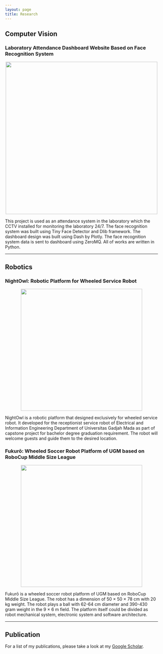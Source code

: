 ```yaml
---
layout: page
title: Research 
---
```



## Computer Vision ##

### Laboratory Attendance Dashboard Website Based on Face Recognition System

<div align="center">

<img src="{{site.baseurl}}public/facerecognition-thumbnail.gif" width=500 style="float:right margin-left=10cm">

</div>

This project is used as an attendance system in the laboratory which the CCTV installed for monitoring the laboratory 24/7. The face recognition system was built using Tiny Face Detector and Dlib framework. The dashboard design was built using Dash by Plotly. The face recognition system data is sent to dashboard using ZeroMQ. All of works are written in Python.


-----


## Robotics ##


### NightOwl: Robotic Platform for Wheeled Service Robot

<div align="center">

<img src="{{site.baseurl}}public/nightowl.gif" width=400 style="float:right margin-left=10cm">

</div>

NightOwl is a robotic platform that designed exclusively for wheeled service robot. It developed for the receptionist service robot of Electrical and Information Engineering Department of Universitas Gadjah Mada as part of capstone project for bachelor degree graduation requirement. The robot will welcome guests and guide them to the desired location.


### Fukurō: Wheeled Soccer Robot Platform of UGM based on RoboCup Middle Size League

<div align="center">

<img src="{{site.baseurl}}public/fukuro-thumbnail.jpg" width=400 style="float:right margin-left=10cm"> 

</div>

Fukurō is a wheeled soccer robot platform of UGM based on RoboCup Middle Size League. The robot has a dimension of 50 × 50 × 78 cm with 20 kg weight. The robot plays a ball with 62-64 cm diameter and 390-430 gram weight in the 9 × 6 m field. The platform itself could be divided as robot mechanical system, electronic system and software architecture.


-----


## Publication ##

For a list of my publications, please take a look at my [Google Scholar](https://scholar.google.co.id/citations?user=ItPhnycAAAAJ&hl=id).
